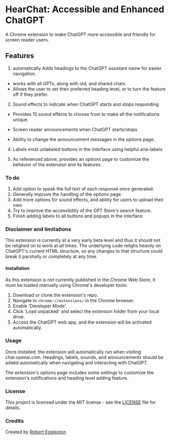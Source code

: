 # HearChat: Accessible and Enhanced ChatGPT

A Chrome extension to make ChatGPT more accessible and friendly for screen reader users.

## Features

1. automatically Adds headings to the ChatGPT assistant name for easier navigation.
- works with all GPTs, along with old, and shared chats.
- Allows the user to set their preferred heading level, or to turn the feature off if they prefer.

2. Sound effects to indicate when ChatGPT starts and stops responding
- Provides 15 sound effects to choose from to make all the notifications unique.

- Screen reader announcements when ChatGPT starts/stops
- Ability to change the announcement messages in the options page.

4. Labels most unlabeled buttons in the interface using helpful aria-labels

5. As referenced above, provides an options page to customize the behavior of the extension and its features.

### To do

1. Add option to speak the full text of each response once generated.
2. Generally improve the handling of the options page.
3. Add more options for sound effects, and ability for users to upload their own.
4. Try to improve the accessibility of the GPT Store's search feature.
5. Finish adding labels to all buttons and popups in the interface.

### Disclaimer and limitations

This extension is currently at a very early beta level and thus it should not be relighed on to work at all times. The underlying code relighs heavily on ChatGPT's current HTML structure, so any changes to that structure could break it parshally or completely at any time.

#### Installation

As this extension is not currently published in the Chrome Web Store, it must be loaded manually using Chrome's developer tools:

1. Download or clone the extension's repo.
2. Navigate to `chrome://extensions/` in the Chrome browser.
3. Enable 'Developer Mode'.
4. Click 'Load unpacked' and select the extension folder from your local drive.
5. Access the ChatGPT web app, and the extension will be activated automatically.

### Usage 

Once installed, the extension will automatically run when visiting chat.openai.com. Headings, labels, sounds, and announcements should be added automatically when navigating and interacting with ChatGPT.

The extension's options page includes some settings to customize the extension's notifications and heading level adding feature.

### License

This project is licensed under the MIT license - see the [LICENSE](LICENSE) file for details.

### Credits

Created by [Robert Eggleston](https://github.com/AERobert)
